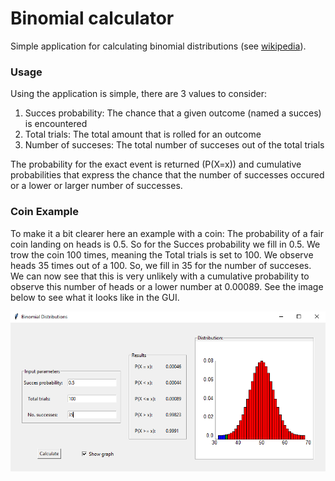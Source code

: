 # Binomial calculator

Simple application for calculating binomial distributions (see [wikipedia](https://en.wikipedia.org/wiki/Binomial_distribution)).

### Usage
Using the application is simple, there are 3 values to consider:
1. Succes probability: The chance that a given outcome (named a succes) is encountered
2. Total trials: The total amount that is rolled for an outcome
3. Number of succeses: The total number of succeses out of the total trials

The probability for the exact event is returned (P(X=x)) and cumulative probabilities that express the chance that the number of successes occured or a lower or larger
number of successes.

### Coin Example
To make it a bit clearer here an example with a coin:
The probability of a fair coin landing on heads is 0.5. So for the Succes probability we fill in 0.5. We trow the coin 100 times, meaning the Total trials is set to 100.
We observe heads 35 times out of a 100. So, we fill in 35 for the number of succeses. We can now see that this is very unlikely with a cumulative probability to observe this
number of heads or a lower number at 0.00089. See the image below to see what it looks like in the GUI.


![alt text](src/images/example.png "Coin example image")
